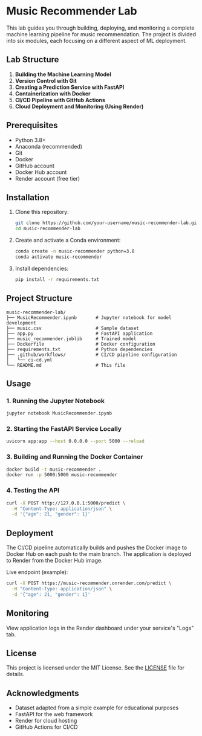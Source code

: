 # Music Recommender Lab

This lab guides you through building, deploying, and monitoring a complete machine learning pipeline for music recommendation. The project is divided into six modules, each focusing on a different aspect of ML deployment.

## Lab Structure

1. **Building the Machine Learning Model**
2. **Version Control with Git**
3. **Creating a Prediction Service with FastAPI**
4. **Containerization with Docker**
5. **CI/CD Pipeline with GitHub Actions**
6. **Cloud Deployment and Monitoring (Using Render)**

## Prerequisites

- Python 3.8+
- Anaconda (recommended)
- Git
- Docker
- GitHub account
- Docker Hub account
- Render account (free tier)

## Installation

1. Clone this repository:
   ```bash
   git clone https://github.com/your-username/music-recommender-lab.git
   cd music-recommender-lab
   ```

2. Create and activate a Conda environment:
   ```bash
   conda create -n music-recommender python=3.8
   conda activate music-recommender
   ```

3. Install dependencies:
   ```bash
   pip install -r requirements.txt
   ```

## Project Structure

```
music-recommender-lab/
├── MusicRecommender.ipynb       # Jupyter notebook for model development
├── music.csv                    # Sample dataset
├── app.py                       # FastAPI application
├── music_recommender.joblib     # Trained model
├── Dockerfile                   # Docker configuration
├── requirements.txt             # Python dependencies
├── .github/workflows/           # CI/CD pipeline configuration
│   └── ci-cd.yml
└── README.md                    # This file
```

## Usage

### 1. Running the Jupyter Notebook
```bash
jupyter notebook MusicRecommender.ipynb
```

### 2. Starting the FastAPI Service Locally
```bash
uvicorn app:app --host 0.0.0.0 --port 5000 --reload
```

### 3. Building and Running the Docker Container
```bash
docker build -t music-recommender .
docker run -p 5000:5000 music-recommender
```

### 4. Testing the API
```bash
curl -X POST http://127.0.0.1:5000/predict \
  -H "Content-Type: application/json" \
  -d '{"age": 21, "gender": 1}'
```

## Deployment

The CI/CD pipeline automatically builds and pushes the Docker image to Docker Hub on each push to the main branch. The application is deployed to Render from the Docker Hub image.

Live endpoint (example):
```bash
curl -X POST https://music-recommender.onrender.com/predict \
  -H "Content-Type: application/json" \
  -d '{"age": 21, "gender": 1}'
```

## Monitoring

View application logs in the Render dashboard under your service's "Logs" tab.

## License

This project is licensed under the MIT License. See the [LICENSE](LICENSE) file for details.

## Acknowledgments

- Dataset adapted from a simple example for educational purposes
- FastAPI for the web framework
- Render for cloud hosting
- GitHub Actions for CI/CD
